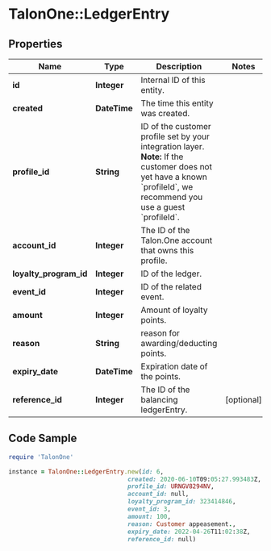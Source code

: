 # TalonOne::LedgerEntry

## Properties

Name | Type | Description | Notes
------------ | ------------- | ------------- | -------------
**id** | **Integer** | Internal ID of this entity. | 
**created** | **DateTime** | The time this entity was created. | 
**profile_id** | **String** | ID of the customer profile set by your integration layer.  **Note:** If the customer does not yet have a known &#x60;profileId&#x60;, we recommend you use a guest &#x60;profileId&#x60;.  | 
**account_id** | **Integer** | The ID of the Talon.One account that owns this profile. | 
**loyalty_program_id** | **Integer** | ID of the ledger. | 
**event_id** | **Integer** | ID of the related event. | 
**amount** | **Integer** | Amount of loyalty points. | 
**reason** | **String** | reason for awarding/deducting points. | 
**expiry_date** | **DateTime** | Expiration date of the points. | 
**reference_id** | **Integer** | The ID of the balancing ledgerEntry. | [optional] 

## Code Sample

```ruby
require 'TalonOne'

instance = TalonOne::LedgerEntry.new(id: 6,
                                 created: 2020-06-10T09:05:27.993483Z,
                                 profile_id: URNGV8294NV,
                                 account_id: null,
                                 loyalty_program_id: 323414846,
                                 event_id: 3,
                                 amount: 100,
                                 reason: Customer appeasement.,
                                 expiry_date: 2022-04-26T11:02:38Z,
                                 reference_id: null)
```


